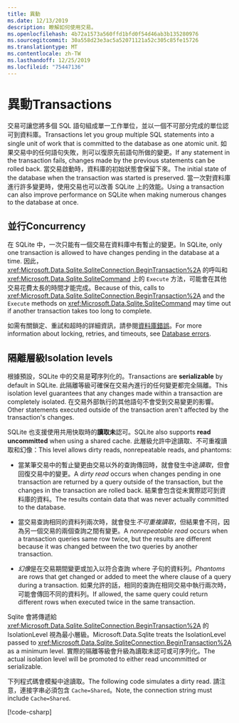 ```yaml
---
title: 異動
ms.date: 12/13/2019
description: 瞭解如何使用交易。
ms.openlocfilehash: 4b72a1573a560ffd1bfd0f54d46ab3b135280976
ms.sourcegitcommit: 30a558d23e3ac5a52071121a52c305c85fe15726
ms.translationtype: MT
ms.contentlocale: zh-TW
ms.lasthandoff: 12/25/2019
ms.locfileid: "75447136"
---
```

# <a name="transactions"></a><span data-ttu-id="51732-103">異動</span><span class="sxs-lookup"><span data-stu-id="51732-103">Transactions</span></span>

<span data-ttu-id="51732-104">交易可讓您將多個 SQL 語句組成單一工作單位，並以一個不可部分完成的單位認可到資料庫。</span><span class="sxs-lookup"><span data-stu-id="51732-104">Transactions let you group multiple SQL statements into a single unit of work that is committed to the database as one atomic unit.</span></span> <span data-ttu-id="51732-105">如果交易中的任何語句失敗，則可以復原先前語句所做的變更。</span><span class="sxs-lookup"><span data-stu-id="51732-105">If any statement in the transaction fails, changes made by the previous statements can be rolled back.</span></span> <span data-ttu-id="51732-106">當交易啟動時，資料庫的初始狀態會保留下來。</span><span class="sxs-lookup"><span data-stu-id="51732-106">The initial state of the database when the transaction was started is preserved.</span></span> <span data-ttu-id="51732-107">當一次對資料庫進行許多變更時，使用交易也可以改善 SQLite 上的效能。</span><span class="sxs-lookup"><span data-stu-id="51732-107">Using a transaction can also improve performance on SQLite when making numerous changes to the database at once.</span></span>

## <a name="concurrency"></a><span data-ttu-id="51732-108">並行</span><span class="sxs-lookup"><span data-stu-id="51732-108">Concurrency</span></span>

<span data-ttu-id="51732-109">在 SQLite 中，一次只能有一個交易在資料庫中有暫止的變更。</span><span class="sxs-lookup"><span data-stu-id="51732-109">In SQLite, only one transaction is allowed to have changes pending in the database at a time.</span></span> <span data-ttu-id="51732-110">因此，<xref:Microsoft.Data.Sqlite.SqliteConnection.BeginTransaction%2A> 的呼叫和 <xref:Microsoft.Data.Sqlite.SqliteCommand> 上的 `Execute` 方法，可能會在其他交易花費太長的時間才能完成。</span><span class="sxs-lookup"><span data-stu-id="51732-110">Because of this, calls to <xref:Microsoft.Data.Sqlite.SqliteConnection.BeginTransaction%2A> and the `Execute` methods on <xref:Microsoft.Data.Sqlite.SqliteCommand> may time out if another transaction takes too long to complete.</span></span>

<span data-ttu-id="51732-111">如需有關鎖定、重試和超時的詳細資訊，請參閱[資料庫錯誤](database-errors.md)。</span><span class="sxs-lookup"><span data-stu-id="51732-111">For more information about locking, retries, and timeouts, see [Database errors](database-errors.md).</span></span>

## <a name="isolation-levels"></a><span data-ttu-id="51732-112">隔離層級</span><span class="sxs-lookup"><span data-stu-id="51732-112">Isolation levels</span></span>

<span data-ttu-id="51732-113">根據預設，SQLite 中的交易是**可**序列化的。</span><span class="sxs-lookup"><span data-stu-id="51732-113">Transactions are **serializable** by default in SQLite.</span></span> <span data-ttu-id="51732-114">此隔離等級可確保在交易內進行的任何變更都完全隔離。</span><span class="sxs-lookup"><span data-stu-id="51732-114">This isolation level guarantees that any changes made within a transaction are completely isolated.</span></span> <span data-ttu-id="51732-115">在交易外部執行的其他語句不會受到交易變更的影響。</span><span class="sxs-lookup"><span data-stu-id="51732-115">Other statements executed outside of the transaction aren't affected by the transaction's changes.</span></span>

<span data-ttu-id="51732-116">SQLite 也支援使用共用快取時的**讀取未**認可。</span><span class="sxs-lookup"><span data-stu-id="51732-116">SQLite also supports **read uncommitted** when using a shared cache.</span></span> <span data-ttu-id="51732-117">此層級允許中途讀取、不可重複讀取和幻像：</span><span class="sxs-lookup"><span data-stu-id="51732-117">This level allows dirty reads, nonrepeatable reads, and phantoms:</span></span>

- <span data-ttu-id="51732-118">當某筆交易中的暫止變更由交易以外的查詢傳回時，就會發生中途*讀取*，但會回復交易中的變更。</span><span class="sxs-lookup"><span data-stu-id="51732-118">A *dirty read* occurs when changes pending in one transaction are returned by a query outside of the transaction, but the changes in the transaction are rolled back.</span></span> <span data-ttu-id="51732-119">結果會包含從未實際認可到資料庫的資料。</span><span class="sxs-lookup"><span data-stu-id="51732-119">The results contain data that was never actually committed to the database.</span></span>

- <span data-ttu-id="51732-120">當交易查詢相同的資料列兩次時，就會發生*不可重複讀取*，但結果會不同，因為另一個交易的兩個查詢之間有變更。</span><span class="sxs-lookup"><span data-stu-id="51732-120">A *nonrepeatable read* occurs when a transaction queries same row twice, but the results are different because it was changed between the two queries by another transaction.</span></span>

- <span data-ttu-id="51732-121">*幻像*是在交易期間變更或加入以符合查詢 where 子句的資料列。</span><span class="sxs-lookup"><span data-stu-id="51732-121">*Phantoms* are rows that get changed or added to meet the where clause of a query during a transaction.</span></span> <span data-ttu-id="51732-122">如果允許的話，相同的查詢在相同交易中執行兩次時，可能會傳回不同的資料列。</span><span class="sxs-lookup"><span data-stu-id="51732-122">If allowed, the same query could return different rows when executed twice in the same transaction.</span></span>

<span data-ttu-id="51732-123">Sqlite 會將傳遞給 <xref:Microsoft.Data.Sqlite.SqliteConnection.BeginTransaction%2A> 的 IsolationLevel 視為最小層級。</span><span class="sxs-lookup"><span data-stu-id="51732-123">Microsoft.Data.Sqlite treats the IsolationLevel passed to <xref:Microsoft.Data.Sqlite.SqliteConnection.BeginTransaction%2A> as a minimum level.</span></span> <span data-ttu-id="51732-124">實際的隔離等級會升級為讀取未認可或可序列化。</span><span class="sxs-lookup"><span data-stu-id="51732-124">The actual isolation level will be promoted to either read uncommitted or serializable.</span></span>

<span data-ttu-id="51732-125">下列程式碼會模擬中途讀取。</span><span class="sxs-lookup"><span data-stu-id="51732-125">The following code simulates a dirty read.</span></span> <span data-ttu-id="51732-126">請注意，連接字串必須包含 `Cache=Shared`。</span><span class="sxs-lookup"><span data-stu-id="51732-126">Note, the connection string must include `Cache=Shared`.</span></span>

[!code-csharp[](../../../../samples/snippets/standard/data/sqlite/DirtyReadSample/Program.cs?name=snippet_DirtyRead)]
